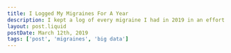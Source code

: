 ```yaml
---
title: I Logged My Migraines For A Year
description: I kept a log of every migraine I had in 2019 in an effort to better understand my triggers and reduce their frequency.
layout: post.liquid
postDate: March 12th, 2019
tags: ['post', 'migraines', 'big data']
---
```

